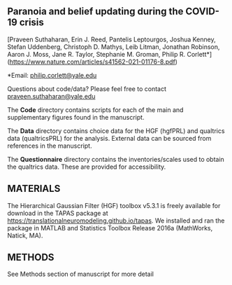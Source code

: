 ## Paranoia and belief updating during the COVID-19 crisis

[Praveen Suthaharan, Erin J. Reed, Pantelis Leptourgos, Joshua Kenney, Stefan Uddenberg, Christoph D. Mathys, Leib Litman, Jonathan Robinson, Aaron J. Moss, Jane R. Taylor, Stephanie M. Groman, Philip R. Corlett*] (https://www.nature.com/articles/s41562-021-01176-8.pdf)

*Email: philip.corlett@yale.edu

Questions about code/data? Please feel free to contact praveen.suthaharan@yale.edu

The **Code** directory contains scripts for each of the main and supplementary figures found in the manuscript.

The **Data** directory contains choice data for the HGF (hgfPRL) and qualtrics data (qualtricsPRL) for the analysis. External data can be sourced from references in the manuscript.

The **Questionnaire** directory contains the inventories/scales used to obtain the qualtrics data. These are provided for accessibility.

## MATERIALS

The Hierarchical Gaussian Filter (HGF) toolbox v5.3.1 is freely available for download in the TAPAS package at https://translationalneuromodeling.github.io/tapas. We installed and ran the package in MATLAB and Statistics Toolbox Release 2016a (MathWorks, Natick, MA).

## METHODS

See Methods section of manuscript for more detail
